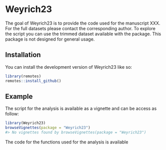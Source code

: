 
<!-- README.md is generated from README.Rmd. Please edit that file -->

# Weyrich23

<!-- badges: start -->
<!-- badges: end -->

The goal of Weyrich23 is to provide the code used for the manuscript
XXX. For the full datasets please contact the corresponding author. To
explore the script you can use the trimmed dataset available with the
package. This package is not designed for general usage.

## Installation

You can install the development version of Weyrich23 like so:

``` r
library(remotes)
remotes::install_github()
```

## Example

The script for the analysis is available as a vignette and can be access
as follow:

``` r
library(Weyrich23)
browseVignettes(package = "Weyrich23")
#> No vignettes found by browseVignettes(package = "Weyrich23")
```

The code for the functions used for the analysis is available
